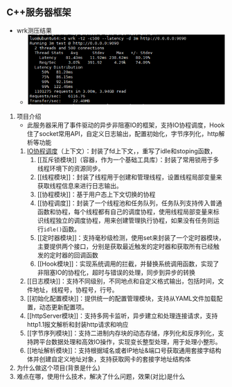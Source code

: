 ## C++服务器框架
- wrk测压结果
	- ![测压结果](./Pasted%20image%2020250321161759.png)
1. 项目介绍
	- 此服务器采用了事件驱动的异步非阻塞IO的框架，支持IO协程调度，Hook住了socket常用API，自定义日志输出，配置初始化，字节序列化，http解析等功能
	1. [IO协程调度]()（上下文）：封装了fd上下文，，重写了idle和stoping函数，
		1. [[互斥锁模块]]（容器，作为一个基础工具库）：封装了常用锁用于多线程环境下的资源同步。
		2. [[线程模块]]：封装了线程用于创建和管理线程，设置线程局部变量来获取线程信息来进行日志输出。
		3. [[协程模块]]：基于用户态上下文切换的协程
		4. [[协程调度]]：封装了一个线程池和任务队列，任务队列支持传入普通函数和协程，每个线程都有自己的调度协程，使用线程局部变量来标识线程独立的调度协程，用来创建管理执行协程，如果没有任务则运行`idle()`函数。
		5. [[定时器模块]]：支持毫秒级检测，使用set来封装了一个定时器模块，主要提供两个接口，分别是获取最近触发的定时器和获取所有已经触发的定时器的回调函数
		6. [[Hook模块]]：实现系统调用的拦截，并替换系统调用函数，实现了非阻塞IO的协程化，超时与错误的处理，同步到异步的转换
	2. [[日志模块]]：支持不同级别，不同地点和自定义格式输出，包括时间，文件地址，线程号，协程号，行号。
	3. [[初始化配置模块]]：提供统一的配置管理模块，支持从YAML文件加载配置，动态更新配置项。
	4. [[httpServer模块]]：支持多网卡监听，异步建立和处理连接请求，支持http1.1报文解析和封装http请求和响应
	5. [[字节序列模块]]：支持二进制内存块的动态存储，序列化和反序列化，支持跨平台数据处理和高效IO操作，实现变长整型处理，用于处理小整形。
	6. [[地址解析模块]]：支持根据域名或者IP地址&端口号获取通用套接字结构体并创建自定义地址对象，支持获取网卡的套接字地址结构体
2. 为什么做这个项目(背景是什么)
3. 难点在哪，使用什么技术，解决了什么问题，效果(对比)是什么
